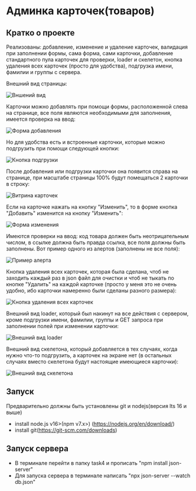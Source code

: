 # Админка карточек(товаров)
## Кратко о проекте
Реализованы: добавление, изменение и удаление карточек, валидация при заполнении формы, сама форма, сами карточки, добавление стандартного пула карточек для проверки, loader и скелетон, кнопка удаления всех карточек (просто для удобства), подгрузка имени, фамилии и группы с сервера.

Внешний вид страницы:

![Вншений вид](./screens_for_Readme/general_view.png)

Карточки можно добавлять при помощи формы, расположенной слева на странице, все поля являются необходимыми для заполнения, имеется проверка на ввод:

![Форма добавления](./screens_for_Readme/add_form.png)

Но для удобства есть и встроенные карточки, которые можно подгрузить при помощи следующей кнопки:

![Кнопка подгрузки](./screens_for_Readme/upload_button.png)

После добавления или подгрузки карточки она появится справа на странице, при масштабе страницы 100% будут помещаться 2 карточки в строку:

![Витрина карточек](./screens_for_Readme/cards.png)

Если на карточке нажать на кнопку "Изменить", то в форме кнопка "Добавить" изменится на кнопку "Изменить":

![Форма изменения](./screens_for_Readme/change_form.png)

Имеются проверки на ввод: код товара должен быть неотрицательным числом, в ссылке должна быть правда ссылка, все поля должны быть заполнены. Вот пример одного из алертов (заполнены не все поля):

![Пример алерта](./screens_for_Readme/alert_example.png)

Кнопка удаления всех карточек, которая была сделана, чтоб не заходить каждый раз в json файл для очистки и чтоб не тыкать по кнопке "Удалить" на каждой карточке (просто у меня это не очень удобно, ибо карточки намеренно были сделаны разного размера):

![Кнопка удаления всех карточек](./screens_for_Readme/deleteAll_button.png)

Внешний вид loader, который был накинут на все действия с сервером, кроме подгрузки имени, фамилии, группы и GET запроса при заполнении полей при изменении карточки:

![Внешний вид loader](./screens_for_Readme/loader.png)

Внешний вид скелетона, который добавляется в тех случаях, когда нужно что-то подгрузить, а карточек на экране нет (в остальных случаях вместо скелетона будут настоящие имеющиеся карточки):

![Внешний вид скелетона](./screens_for_Readme/skeleton.png)

## Запуск
Предварительно должны быть установлены git и nodejs(версия lts 16 и выше)
- install node.js v16>(npm v7.x>) (https://nodejs.org/en/download/)
- install git(https://git-scm.com/downloads)

## Запуск сервера
- В терминале перейти в папку task4 и прописать "npm install json-server"
- Для запуска сервера в терминале написать "npx json-server --watch db.json"